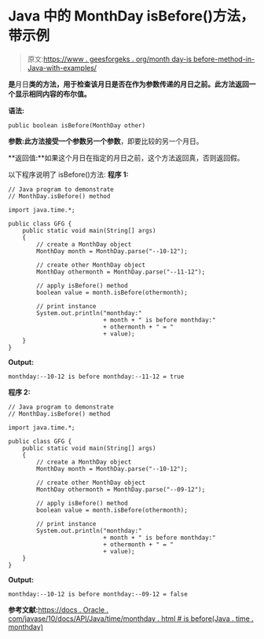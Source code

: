 # Java 中的 MonthDay isBefore()方法，带示例

> 原文:[https://www . geesforgeks . org/month day-is before-method-in-Java-with-examples/](https://www.geeksforgeeks.org/monthday-isbefore-method-in-java-with-examples/)

**是**月日**类的方法，用于检查该月日是否在作为参数传递的月日之前。此方法返回一个显示相同内容的布尔值。**

**语法:**

```
public boolean isBefore(MonthDay other)

```

**参数:**此方法接受一个参数**另一个参数**，即要比较的另一个月日。

**返回值:**如果这个月日在指定的月日之前，这个方法返回真，否则返回假。

以下程序说明了 isBefore()方法:
**程序 1:**

```
// Java program to demonstrate
// MonthDay.isBefore() method

import java.time.*;

public class GFG {
    public static void main(String[] args)
    {
        // create a MonthDay object
        MonthDay month = MonthDay.parse("--10-12");

        // create other MonthDay object
        MonthDay othermonth = MonthDay.parse("--11-12");

        // apply isBefore() method
        boolean value = month.isBefore(othermonth);

        // print instance
        System.out.println("monthday:"
                           + month + " is before monthday:"
                           + othermonth + " = "
                           + value);
    }
}
```

**Output:**

```
monthday:--10-12 is before monthday:--11-12 = true

```

**程序 2:**

```
// Java program to demonstrate
// MonthDay.isBefore() method

import java.time.*;

public class GFG {
    public static void main(String[] args)
    {
        // create a MonthDay object
        MonthDay month = MonthDay.parse("--10-12");

        // create other MonthDay object
        MonthDay othermonth = MonthDay.parse("--09-12");

        // apply isBefore() method
        boolean value = month.isBefore(othermonth);

        // print instance
        System.out.println("monthday:"
                           + month + " is before monthday:"
                           + othermonth + " = "
                           + value);
    }
}
```

**Output:**

```
monthday:--10-12 is before monthday:--09-12 = false

```

**参考文献:**[https://docs . Oracle . com/javase/10/docs/API/Java/time/monthday . html # is before(Java . time . monthday)](https://docs.oracle.com/javase/10/docs/api/java/time/MonthDay.html#isBefore(java.time.MonthDay))